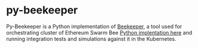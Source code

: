 # py-beekeeper
Py-Beekeeper is a Python implementation of [Beekeeper](https://github.com/ethersphere/beekeeper), a tool used for orchestrating cluster of Ethereum Swarm Bee [Python implentation here](https://github.com/alienrobotninja/bee-py) and running integration tests and simulations against it in the Kubernetes.
